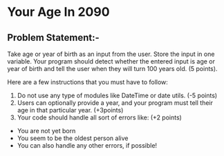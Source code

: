 # Your Age In 2090
## Problem Statement:-
Take age or year of birth as an input from the user. Store the input in one variable. Your program should detect whether the entered input is age or year of birth and tell the user when they will turn 100 years old. (5 points).

Here are a few instructions that you must have to follow:
1. Do not use any type of modules like DateTime or date utils. (-5 points)
2. Users can optionally provide a year, and your program must tell their age in that particular year. (+3points)
3. Your code should handle all sort of errors like: (+2 points)
+ You are not yet born
+ You seem to be the oldest person alive
+ You can also handle any other errors, if possible!